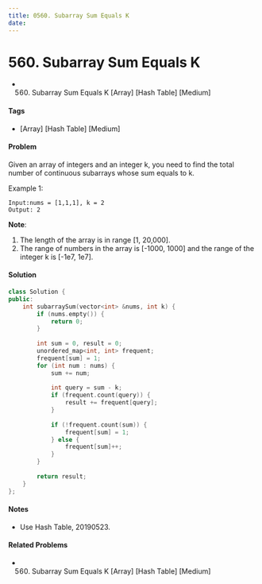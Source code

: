 ```yaml
---
title: 0560. Subarray Sum Equals K
date: 
---
```


# 560. Subarray Sum Equals K
- 560. Subarray Sum Equals K [Array] [Hash Table] [Medium]

#### Tags
- [Array] [Hash Table] [Medium]

#### Problem
Given an array of integers and an integer k, you need to find the total number of continuous subarrays whose sum equals to k.

Example 1:

    Input:nums = [1,1,1], k = 2
    Output: 2

**Note**:

1. The length of the array is in range [1, 20,000].
2. The range of numbers in the array is [-1000, 1000] and the range of the integer k is [-1e7, 1e7].


#### Solution
``` C++
class Solution {
public:
    int subarraySum(vector<int> &nums, int k) {
        if (nums.empty()) {
            return 0;
        }
        
        int sum = 0, result = 0;
        unordered_map<int, int> frequent;
        frequent[sum] = 1;
        for (int num : nums) {
            sum += num;
            
            int query = sum - k;
            if (frequent.count(query)) {
                result += frequent[query];
            }
            
            if (!frequent.count(sum)) {
                frequent[sum] = 1;
            } else {
                frequent[sum]++;
            }
        }
        
        return result;
    }
};
```

#### Notes
- Use Hash Table, 20190523.

#### Related Problems
- 560. Subarray Sum Equals K [Array] [Hash Table] [Medium]
